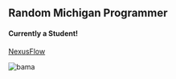 ## Random Michigan Programmer

#### Currently a Student!

[NexusFlow](http://nexusflow.org)

![bama](https://github-readme-stats.vercel.app/api?username=minejerik&theme=dark])
